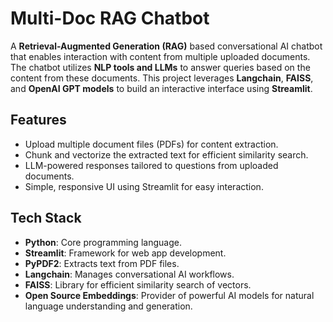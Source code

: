 # Multi-Doc RAG Chatbot

A **Retrieval-Augmented Generation (RAG)** based conversational AI chatbot that enables interaction with content from multiple uploaded documents. The chatbot utilizes **NLP tools and LLMs** to answer queries based on the content from these documents. This project leverages **Langchain**, **FAISS**, and **OpenAI GPT models** to build an interactive interface using **Streamlit**.

## Features  
- Upload multiple document files (PDFs) for content extraction.
- Chunk and vectorize the extracted text for efficient similarity search.
- LLM-powered responses tailored to questions from uploaded documents.
- Simple, responsive UI using Streamlit for easy interaction.
  
## Tech Stack  
- **Python**: Core programming language.
- **Streamlit**: Framework for web app development.
- **PyPDF2**: Extracts text from PDF files.
- **Langchain**: Manages conversational AI workflows.
- **FAISS**: Library for efficient similarity search of vectors.
- **Open Source Embeddings**: Provider of powerful AI models for natural language understanding and generation.
  




